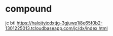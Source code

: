 # compound
jc btl
https://halojtyjcdxtjg-3gjuwp1i8e65f0b2-1301225013.tcloudbaseapp.com/jc/dx/index.html
